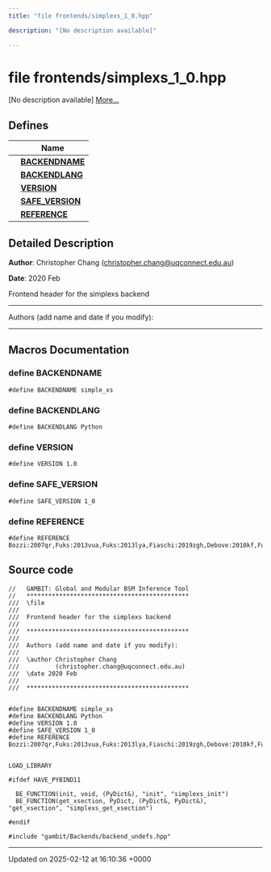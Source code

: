 ```yaml
---
title: "file frontends/simplexs_1_0.hpp"

description: "[No description available]"

---
```


# file frontends/simplexs_1_0.hpp

[No description available] [More...](#detailed-description)

## Defines

|                | Name           |
| -------------- | -------------- |
|  | **[BACKENDNAME](/documentation/code/files/simplexs__1__0_8hpp/#define-backendname)**  |
|  | **[BACKENDLANG](/documentation/code/files/simplexs__1__0_8hpp/#define-backendlang)**  |
|  | **[VERSION](/documentation/code/files/simplexs__1__0_8hpp/#define-version)**  |
|  | **[SAFE_VERSION](/documentation/code/files/simplexs__1__0_8hpp/#define-safe-version)**  |
|  | **[REFERENCE](/documentation/code/files/simplexs__1__0_8hpp/#define-reference)**  |

## Detailed Description


**Author**: Christopher Chang ([christopher.chang@uqconnect.edu.au](mailto:christopher.chang@uqconnect.edu.au)) 

**Date**: 2020 Feb

Frontend header for the simplexs backend



------------------

Authors (add name and date if you modify):



------------------




## Macros Documentation

### define BACKENDNAME

```
#define BACKENDNAME simple_xs
```


### define BACKENDLANG

```
#define BACKENDLANG Python
```


### define VERSION

```
#define VERSION 1.0
```


### define SAFE_VERSION

```
#define SAFE_VERSION 1_0
```


### define REFERENCE

```
#define REFERENCE Bozzi:2007qr,Fuks:2013vua,Fuks:2013lya,Fiaschi:2019zgh,Debove:2010kf,Fuks:2012qx,Fiaschi:2018hgm,Beenakker:2016lwe
```


## Source code

```
//   GAMBIT: Global and Modular BSM Inference Tool
//   *********************************************
///  \file
///
///  Frontend header for the simplexs backend
///
///  *********************************************
///
///  Authors (add name and date if you modify):
///
///  \author Christopher Chang
///          (christopher.chang@uqconnect.edu.au)
///  \date 2020 Feb
///
///  *********************************************


#define BACKENDNAME simple_xs
#define BACKENDLANG Python
#define VERSION 1.0
#define SAFE_VERSION 1_0
#define REFERENCE Bozzi:2007qr,Fuks:2013vua,Fuks:2013lya,Fiaschi:2019zgh,Debove:2010kf,Fuks:2012qx,Fiaschi:2018hgm,Beenakker:2016lwe


LOAD_LIBRARY

#ifdef HAVE_PYBIND11

  BE_FUNCTION(init, void, (PyDict&), "init", "simplexs_init")
  BE_FUNCTION(get_xsection, PyDict, (PyDict&, PyDict&), "get_xsection", "simplexs_get_xsection")
  
#endif

#include "gambit/Backends/backend_undefs.hpp"
```


-------------------------------

Updated on 2025-02-12 at 16:10:36 +0000
